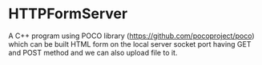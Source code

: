 # HTTPFormServer
A C++ program using POCO library (https://github.com/pocoproject/poco) which can be built HTML form on the local server socket port having GET and POST method and we can also upload file to it.
